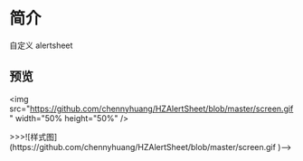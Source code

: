 # 简介

自定义 alertsheet
## 预览
<img src="https://github.com/chennyhuang/HZAlertSheet/blob/master/screen.gif" width="50%  height="50%" />
<!-->>>>![样式图](https://github.com/chennyhuang/HZAlertSheet/blob/master/screen.gif )-->

